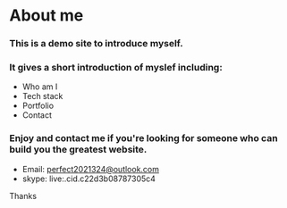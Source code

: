 ﻿# About me
### This is a demo site to introduce myself.
### It gives a short introduction of myslef including:

- Who am I
- Tech stack
- Portfolio
- Contact

### Enjoy and contact me if you're looking for someone who can build you the greatest website.

- Email: perfect2021324@outlook.com
- skype: live:.cid.c22d3b08787305c4

Thanks
